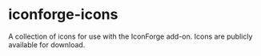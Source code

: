 # iconforge-icons
A collection of icons for use with the IconForge add-on. Icons are publicly available for download.
